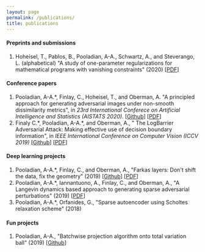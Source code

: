 ```yaml
---
layout: page
permalink: /publications/
title: publications
---
```


#### Preprints and submissions
1. Hoheisel, T., Pablos, B., Pooladian, A-A., Schwartz, A., and Steverango, L. (alphabetical) "A study of one-parameter regularizations for mathematical programs with vanishing constraints" (2020) [<a href="http://www.math.mcgill.ca/hoheisel/MPVC_Survey-6.pdf">PDF</a>]

#### Conference papers
1. Pooladian, A-A.\*, Finlay, C., Hoheisel, T., and Oberman, A. "A principled approach for generating adversarial images under non-smooth dissimilarity metrics", in *23rd International Conferece on Artificial Intelligence and Statistics (AISTATS 2020)*. [<a href="https://github.com/APooladian/FarkasLayers">Github</a>] [<a href="https://arxiv.org/pdf/1908.01667.pdf">PDF</a>]
2. Finaly C.\*, Pooladian, A-A.\*, and Oberman, A., " The LogBarrier Adversarial Attack: Making effective use of decision boundary information", in *IEEE International Conference on Computer Vision (ICCV 2019)* [<a href="https://github.com/cfinlay/logbarrier">Github</a>] [<a href="https://arxiv.org/pdf/1903.10396.pdf">PDF</a>] 

#### Deep learning projects
1. Pooladian, A-A.\*, Finlay, C., and Oberman, A., "Farkas layers: Don't shift the data, fix the geometry" (2019) [<a href="https://github.com/APooladian/FarkasLayers">Github</a>] [<a href="https://arxiv.org/pdf/1910.02840.pdf">PDF</a>]
2. Pooladian, A-A.\*, Iannantuono, A., Finlay, C., and Oberman, A., "A Langevin dynamics based approach to generating sparse adversarial perturbations" (2019) [<a href="http://www.math.mcgill.ca/apooladian/LangevinDynamicsPreprint.pdf">PDF</a>] 
3. Pooladian, A-A.\*, Orfanides, G., "Sparse autoencoder using Scholtes relaxation scheme" (2018)

#### Fun projects
1. Pooladian, A-A., "Batchwise projection algorithm onto total variation ball" (2019) [<a href="https://github.com/APooladian/TVProjection">Github</a>]
